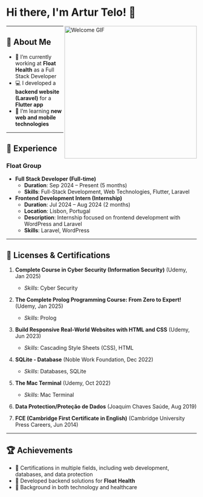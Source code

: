 # Hi there, I'm Artur Telo! 👋  

<img src="https://user-images.githubusercontent.com/74038190/212748842-9fcbad5b-6173-4175-8a61-521f3dbb7514.gif" alt="Welcome GIF" align="right" width="350"/>

---

## 🚀 About Me  
- 🔭 I’m currently working at **Float Health** as a Full Stack Developer  
- 💻 I developed a **backend website (Laravel)** for a **Flutter app**  
- 🌱 I’m learning **new web and mobile technologies**  

---

## 🌟 Experience  

### **Float Group**
- **Full Stack Developer (Full-time)**  
  - **Duration**: Sep 2024 – Present (5 months)  
  - **Skills**: Full-Stack Development, Web Technologies, Flutter, Laravel  
- **Frontend Development Intern (Internship)**  
  - **Duration**: Jul 2024 – Aug 2024 (2 months)  
  - **Location**: Lisbon, Portugal  
  - **Description**: Internship focused on frontend development with WordPress and Laravel  
  - **Skills**: Laravel, WordPress  

---

## 📜 Licenses & Certifications

1. **Complete Course in Cyber Security (Information Security)** (Udemy, Jan 2025)  
   - _Skills_: Cyber Security  

2. **The Complete Prolog Programming Course: From Zero to Expert!** (Udemy, Jan 2025)  
   - _Skills_: Prolog  

3. **Build Responsive Real-World Websites with HTML and CSS** (Udemy, Jun 2023)  
   - _Skills_: Cascading Style Sheets (CSS), HTML  

4. **SQLite - Database** (Noble Work Foundation, Dec 2022)  
   - _Skills_: Databases, SQLite  

5. **The Mac Terminal** (Udemy, Oct 2022)  
   - _Skills_: Mac Terminal  

6. **Data Protection/Proteção de Dados** (Joaquim Chaves Saúde, Aug 2019)  

7. **FCE (Cambridge First Certificate in English)** (Cambridge University Press Careers, Jun 2014)

---

## 🏆 Achievements  

- 🥇 Certifications in multiple fields, including web development, databases, and data protection  
- 🚀 Developed backend solutions for **Float Health**  
- 🌟 Background in both technology and healthcare  
